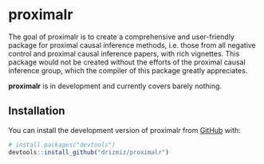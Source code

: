 
<!-- README.md is generated from README.Rmd. Please edit that file -->

# proximalr

<!-- badges: start -->
<!-- badges: end -->

The goal of proximalr is to create a comprehensive and user-friendly
package for proximal causal inference methods, i.e. those from all
negative control and proximal causal inference papers, with rich
vignettes. This package would not be created without the efforts of the
proximal causal inference group, which the compiler of this package
greatly appreciates.

**proximalr** is in development and currently covers barely nothing.

## Installation

You can install the development version of proximalr from
[GitHub](https://github.com/) with:

``` r
# install.packages("devtools")
devtools::install_github("drizmiz/proximalr")
```

<!--
## Example

This should be a basic example which shows you how to solve a common problem, if I 


```r
library(proximalr)
## basic example code
```
-->
